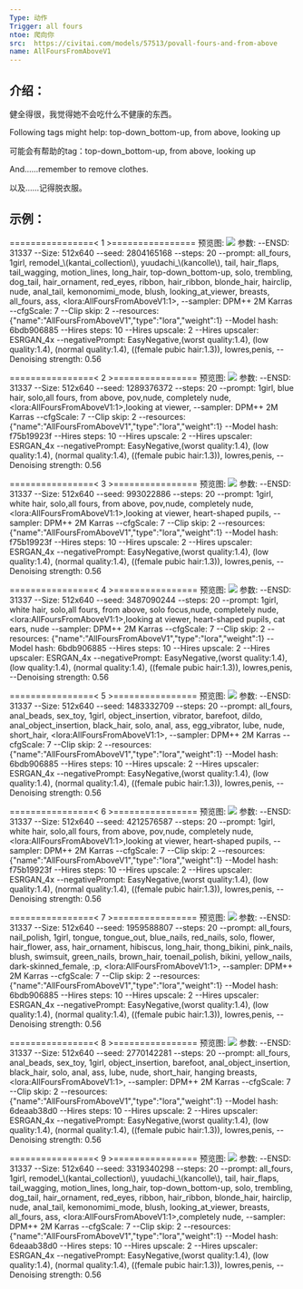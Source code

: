 ```yaml
---
Type: 动作
Trigger: all fours
ntoe: 爬向你
src:  https://civitai.com/models/57513/povall-fours-and-from-above
name: AllFoursFromAboveV1
---
```


## 介绍：
<p>健全得很，我觉得她不会吃什么不健康的东西。</p><p>Following tags might help: top-down_bottom-up, from above, looking up</p><p>可能会有帮助的tag：top-down_bottom-up, from above, looking up</p><p>And……remember to remove clothes.</p><p>以及……记得脱衣服。</p>

## 示例：
================\< 1 \>================
预览图: 
![](https://image.civitai.com/xG1nkqKTMzGDvpLrqFT7WA/dcc05982-90d3-479a-bfc3-6f9dcb50f584/width=450/680139.jpeg)
参数: 
--ENSD: 31337
--Size: 512x640
--seed: 2804165168
--steps: 20
--prompt: all_fours, 1girl, remodel_\\(kantai_collection\\), yuudachi_\\(kancolle\\), tail, hair_flaps, tail_wagging, motion_lines, long_hair, top-down_bottom-up, solo, trembling, dog_tail, hair_ornament, red_eyes, ribbon, hair_ribbon, blonde_hair, hairclip, nude, anal_tail, kemonomimi_mode, blush, looking_at_viewer, breasts, all_fours, ass,  \<lora:AllFoursFromAboveV1:1\>,
--sampler: DPM++ 2M Karras
--cfgScale: 7
--Clip skip: 2
--resources: {"name":"AllFoursFromAboveV1","type":"lora","weight":1}
--Model hash: 6bdb906885
--Hires steps: 10
--Hires upscale: 2
--Hires upscaler: ESRGAN_4x
--negativePrompt: EasyNegative,(worst quality:1.4), (low quality:1.4), (normal quality:1.4), ((female pubic hair:1.3)), lowres,penis,
--Denoising strength: 0.56

================\< 2 \>================
预览图: 
![](https://image.civitai.com/xG1nkqKTMzGDvpLrqFT7WA/b423151b-e098-4765-b584-adfd408a76b9/width=450/680133.jpeg)
参数: 
--ENSD: 31337
--Size: 512x640
--seed: 1289376372
--steps: 20
--prompt: 1girl, blue hair, solo,all fours, from above, pov,nude, completely nude,  \<lora:AllFoursFromAboveV1:1\>,looking at viewer,
--sampler: DPM++ 2M Karras
--cfgScale: 7
--Clip skip: 2
--resources: {"name":"AllFoursFromAboveV1","type":"lora","weight":1}
--Model hash: f75b19923f
--Hires steps: 10
--Hires upscale: 2
--Hires upscaler: ESRGAN_4x
--negativePrompt: EasyNegative,(worst quality:1.4), (low quality:1.4), (normal quality:1.4), ((female pubic hair:1.3)), lowres,penis,
--Denoising strength: 0.56

================\< 3 \>================
预览图: 
![](https://image.civitai.com/xG1nkqKTMzGDvpLrqFT7WA/5b471d34-e854-4427-b22a-e3fca42621d0/width=450/680138.jpeg)
参数: 
--ENSD: 31337
--Size: 512x640
--seed: 993022886
--steps: 20
--prompt: 1girl, white hair, solo,all fours, from above, pov,nude, completely nude,  \<lora:AllFoursFromAboveV1:1\>,looking at viewer, heart-shaped pupils,
--sampler: DPM++ 2M Karras
--cfgScale: 7
--Clip skip: 2
--resources: {"name":"AllFoursFromAboveV1","type":"lora","weight":1}
--Model hash: f75b19923f
--Hires steps: 10
--Hires upscale: 2
--Hires upscaler: ESRGAN_4x
--negativePrompt: EasyNegative,(worst quality:1.4), (low quality:1.4), (normal quality:1.4), ((female pubic hair:1.3)), lowres,penis,
--Denoising strength: 0.56

================\< 4 \>================
预览图: 
![](https://image.civitai.com/xG1nkqKTMzGDvpLrqFT7WA/525941bc-b22e-4c48-a9cb-3fd3d1483311/width=450/680134.jpeg)
参数: 
--ENSD: 31337
--Size: 512x640
--seed: 3487090244
--steps: 20
--prompt: 1girl, white hair, solo,all fours, from above, solo focus,nude, completely nude,  \<lora:AllFoursFromAboveV1:1\>,looking at viewer, heart-shaped pupils, cat ears, nude
--sampler: DPM++ 2M Karras
--cfgScale: 7
--Clip skip: 2
--resources: {"name":"AllFoursFromAboveV1","type":"lora","weight":1}
--Model hash: 6bdb906885
--Hires steps: 10
--Hires upscale: 2
--Hires upscaler: ESRGAN_4x
--negativePrompt: EasyNegative,(worst quality:1.4), (low quality:1.4), (normal quality:1.4), ((female pubic hair:1.3)), lowres,penis,
--Denoising strength: 0.56

================\< 5 \>================
预览图: 
![](https://image.civitai.com/xG1nkqKTMzGDvpLrqFT7WA/e9db64db-609a-4f12-93dd-b8c201547c51/width=450/680135.jpeg)
参数: 
--ENSD: 31337
--Size: 512x640
--seed: 1483332709
--steps: 20
--prompt: all_fours, anal_beads, sex_toy, 1girl, object_insertion, vibrator, barefoot, dildo, anal_object_insertion, black_hair, solo, anal, ass, egg_vibrator, lube, nude, short_hair,  \<lora:AllFoursFromAboveV1:1\>,
--sampler: DPM++ 2M Karras
--cfgScale: 7
--Clip skip: 2
--resources: {"name":"AllFoursFromAboveV1","type":"lora","weight":1}
--Model hash: 6bdb906885
--Hires steps: 10
--Hires upscale: 2
--Hires upscaler: ESRGAN_4x
--negativePrompt: EasyNegative,(worst quality:1.4), (low quality:1.4), (normal quality:1.4), ((female pubic hair:1.3)), lowres,penis,
--Denoising strength: 0.56

================\< 6 \>================
预览图: 
![](https://image.civitai.com/xG1nkqKTMzGDvpLrqFT7WA/925b1dc3-42f9-450a-8e12-c8c14944e502/width=450/680137.jpeg)
参数: 
--ENSD: 31337
--Size: 512x640
--seed: 4212576587
--steps: 20
--prompt: 1girl, white hair, solo,all fours, from above, pov,nude, completely nude,  \<lora:AllFoursFromAboveV1:1\>,looking at viewer, heart-shaped pupils,
--sampler: DPM++ 2M Karras
--cfgScale: 7
--Clip skip: 2
--resources: {"name":"AllFoursFromAboveV1","type":"lora","weight":1}
--Model hash: f75b19923f
--Hires steps: 10
--Hires upscale: 2
--Hires upscaler: ESRGAN_4x
--negativePrompt: EasyNegative,(worst quality:1.4), (low quality:1.4), (normal quality:1.4), ((female pubic hair:1.3)), lowres,penis,
--Denoising strength: 0.56

================\< 7 \>================
预览图: 
![](https://image.civitai.com/xG1nkqKTMzGDvpLrqFT7WA/24f58e73-94c5-49ca-b20a-ceceba4ff65d/width=450/680155.jpeg)
参数: 
--ENSD: 31337
--Size: 512x640
--seed: 1959588807
--steps: 20
--prompt: all_fours, nail_polish, 1girl, tongue, tongue_out, blue_nails, red_nails, solo, flower, hair_flower, ass, hair_ornament, hibiscus, long_hair, thong_bikini, pink_nails, blush, swimsuit, green_nails, brown_hair, toenail_polish, bikini, yellow_nails, dark-skinned_female, :p,  \<lora:AllFoursFromAboveV1:1\>,
--sampler: DPM++ 2M Karras
--cfgScale: 7
--Clip skip: 2
--resources: {"name":"AllFoursFromAboveV1","type":"lora","weight":1}
--Model hash: 6bdb906885
--Hires steps: 10
--Hires upscale: 2
--Hires upscaler: ESRGAN_4x
--negativePrompt: EasyNegative,(worst quality:1.4), (low quality:1.4), (normal quality:1.4), ((female pubic hair:1.3)), lowres,penis,
--Denoising strength: 0.56

================\< 8 \>================
预览图: 
![](https://image.civitai.com/xG1nkqKTMzGDvpLrqFT7WA/c2cfee64-0fb3-4e3d-bf83-595d883e2b3f/width=450/682472.jpeg)
参数: 
--ENSD: 31337
--Size: 512x640
--seed: 2770142281
--steps: 20
--prompt: all_fours, anal_beads, sex_toy, 1girl, object_insertion,  barefoot, anal_object_insertion, black_hair, solo, anal, ass,  lube, nude, short_hair,  hanging breasts,\<lora:AllFoursFromAboveV1:1\>,
--sampler: DPM++ 2M Karras
--cfgScale: 7
--Clip skip: 2
--resources: {"name":"AllFoursFromAboveV1","type":"lora","weight":1}
--Model hash: 6deaab38d0
--Hires steps: 10
--Hires upscale: 2
--Hires upscaler: ESRGAN_4x
--negativePrompt: EasyNegative,(worst quality:1.4), (low quality:1.4), (normal quality:1.4), ((female pubic hair:1.3)), lowres,penis,
--Denoising strength: 0.56

================\< 9 \>================
预览图: 
![](https://image.civitai.com/xG1nkqKTMzGDvpLrqFT7WA/f5219bb7-6ce7-484e-bd2a-c61c2d14eb03/width=450/682501.jpeg)
参数: 
--ENSD: 31337
--Size: 512x640
--seed: 3319340298
--steps: 20
--prompt: all_fours, 1girl, remodel_\\(kantai_collection\\), yuudachi_\\(kancolle\\), tail, hair_flaps, tail_wagging, motion_lines, long_hair, top-down_bottom-up, solo, trembling, dog_tail, hair_ornament, red_eyes, ribbon, hair_ribbon, blonde_hair, hairclip, nude, anal_tail, kemonomimi_mode, blush, looking_at_viewer, breasts, all_fours, ass, \<lora:AllFoursFromAboveV1:1\>,completely nude,
--sampler: DPM++ 2M Karras
--cfgScale: 7
--Clip skip: 2
--resources: {"name":"AllFoursFromAboveV1","type":"lora","weight":1}
--Model hash: 6deaab38d0
--Hires steps: 10
--Hires upscale: 2
--Hires upscaler: ESRGAN_4x
--negativePrompt: EasyNegative,(worst quality:1.4), (low quality:1.4), (normal quality:1.4), ((female pubic hair:1.3)), lowres,penis,
--Denoising strength: 0.56

